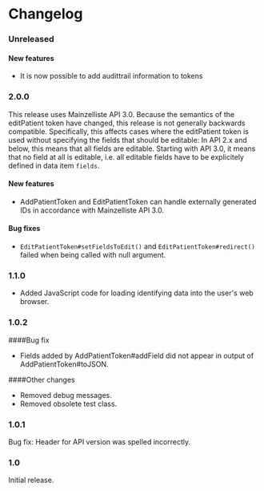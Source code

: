 # Changelog
### Unreleased
#### New features
- It is now possible to add audittrail information to tokens
### 2.0.0

This release uses Mainzelliste API 3.0. Because the semantics of the editPatient token have changed, this release is not
generally backwards compatible. Specifically, this affects cases where the editPatient token is used without specifying
the fields that should be editable: In API 2.x and below, this means that all fields are editable. Starting with API
3.0, it means that no field at all is editable, i.e. all editable fields have to be explicitely defined in data item
`fields`.

#### New features

- AddPatientToken and EditPatientToken can handle externally generated IDs in accordance with Mainzelliste API 3.0.

#### Bug fixes

- `EditPatientToken#setFieldsToEdit()` and `EditPatientToken#redirect()` failed when being called with null argument.

### 1.1.0

- Added JavaScript code for loading identifying data into the user's web browser.

### 1.0.2

####Bug fix

- Fields added by AddPatientToken#addField did not appear in output of AddPatientToken#toJSON.

####Other changes

- Removed debug messages.
- Removed obsolete test class.

### 1.0.1

Bug fix: Header for API version was spelled incorrectly.

### 1.0
Initial release.
